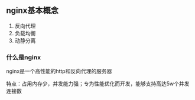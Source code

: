 ## nginx基本概念
1. 反向代理
2. 负载均衡
3. 动静分离

### 什么是nginx
nginx是一个高性能的http和反向代理的服务器

特点：占用内存少，并发能力强；专为性能优化而开发，能够支持高达5w个并发连接数